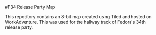 #F34 Release Party Map

This repository contains an 8-bit map created using Tiled and hosted on WorkAdventure. This was used for the hallway track of Fedora's 34th release party.
